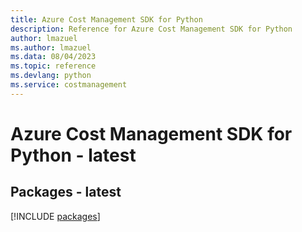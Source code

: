 ```yaml
---
title: Azure Cost Management SDK for Python
description: Reference for Azure Cost Management SDK for Python
author: lmazuel
ms.author: lmazuel
ms.data: 08/04/2023
ms.topic: reference
ms.devlang: python
ms.service: costmanagement
---
```

# Azure Cost Management SDK for Python - latest
## Packages - latest
[!INCLUDE [packages](cost-management-index.md)]